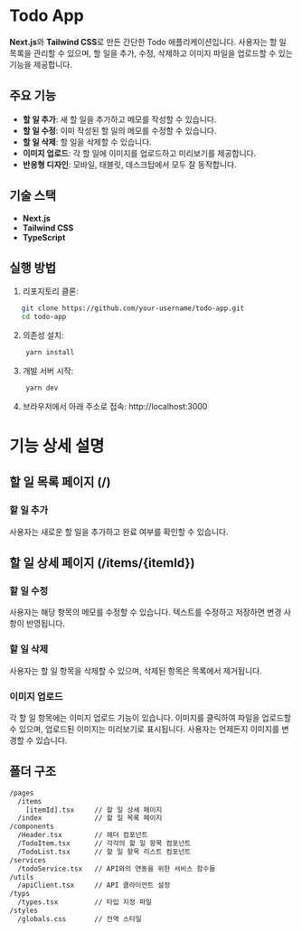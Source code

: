 # Todo App

**Next.js**와 **Tailwind CSS**로 만든 간단한 Todo 애플리케이션입니다. 사용자는 할 일 목록을 관리할 수 있으며, 할 일을 추가, 수정, 삭제하고 이미지 파일을 업로드할 수 있는 기능을 제공합니다.

## 주요 기능

- **할 일 추가**: 새 할 일을 추가하고 메모를 작성할 수 있습니다.
- **할 일 수정**: 이미 작성된 할 일의 메모를 수정할 수 있습니다.
- **할 일 삭제**: 할 일을 삭제할 수 있습니다.
- **이미지 업로드**: 각 할 일에 이미지를 업로드하고 미리보기를 제공합니다.
- **반응형 디자인**: 모바일, 태블릿, 데스크탑에서 모두 잘 동작합니다.

## 기술 스택

- **Next.js**
- **Tailwind CSS**
- **TypeScript**

## 실행 방법

1. 리포지토리 클론:

```bash
   git clone https://github.com/your-username/todo-app.git
   cd todo-app
```

2. 의존성 설치:

```bash
    yarn install
```

3. 개발 서버 시작:

```bash
    yarn dev
```

4. 브라우저에서 아래 주소로 접속:
   http://localhost:3000

# 기능 상세 설명

## 할 일 목록 페이지 (/)

### 할 일 추가

사용자는 새로운 할 일을 추가하고 완료 여부를 확인할 수 있습니다.

## 할 일 상세 페이지 (/items/{itemId})

### 할 일 수정

사용자는 해당 항목의 메모를 수정할 수 있습니다. 텍스트를 수정하고 저장하면 변경 사항이 반영됩니다.

### 할 일 삭제

사용자는 할 일 항목을 삭제할 수 있으며, 삭제된 항목은 목록에서 제거됩니다.

### 이미지 업로드

각 할 일 항목에는 이미지 업로드 기능이 있습니다. 이미지를 클릭하여 파일을 업로드할 수 있으며, 업로드된 이미지는 미리보기로 표시됩니다. 사용자는 언제든지 이미지를 변경할 수 있습니다.

## 폴더 구조

```bash
/pages
  /items
    [itemId].tsx     // 할 일 상세 페이지
  /index             // 할 일 목록 페이지
/components
  /Header.tsx        // 헤더 컴포넌트
  /TodoItem.tsx      // 각각의 할 일 항목 컴포넌트
  /TodoList.tsx      // 할 일 항목 리스트 컴포넌트
/services
  /todoService.tsx   // API와의 연동을 위한 서비스 함수들
/utils
  /apiClient.tsx     // API 클라이언트 설정
/typs
  /types.tsx         // 타입 지정 파일
/styles
  /globals.css       // 전역 스타일
```
